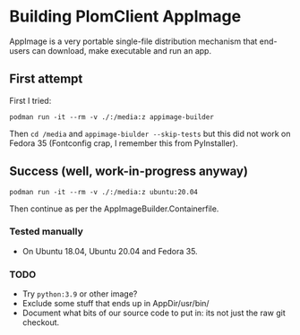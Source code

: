 # Building PlomClient AppImage

AppImage is a very portable single-file distribution mechanism that end-users can download, make executable and run an app.


## First attempt

First I tried:
```
podman run -it --rm -v ./:/media:z appimage-builder
```
Then `cd /media` and `appimage-biulder --skip-tests` but this did not work
on Fedora 35 (Fontconfig crap, I remember this from PyInstaller).


## Success (well, work-in-progress anyway)

```
podman run -it --rm -v ./:/media:z ubuntu:20.04
```
Then continue as per the AppImageBuilder.Containerfile.


### Tested manually

  * On Ubuntu 18.04, Ubuntu 20.04 and Fedora 35.


### TODO

  * Try `python:3.9` or other image?
  * Exclude some stuff that ends up in AppDir/usr/bin/
  * Document what bits of our source code to put in: its not just the
    raw git checkout.
